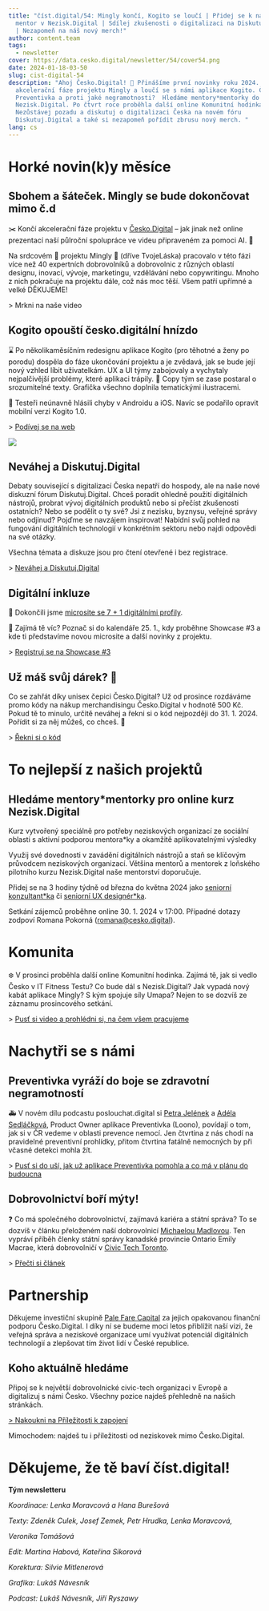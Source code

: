 ```yaml
---
title: "číst.digital/54: Mingly končí, Kogito se loučí | Přidej se k nám jako
  mentor v Nezisk.Digital | Sdílej zkušenosti o digitalizaci na Diskutuj.Digital
  | Nezapomeň na náš nový merch!"
author: content.team
tags:
  - newsletter
cover: https://data.cesko.digital/newsletter/54/cover54.png
date: 2024-01-18-03-50
slug: cist-digital-54
description: "Ahoj Česko.Digital! 👋 Přinášíme první novinky roku 2024. Končí
  akcelerační fáze projektu Mingly a loučí se s námi aplikace Kogito. Čím bojuje
  Preventivka a proti jaké negramotnosti?  Hledáme mentory*mentorky do kurzu
  Nezisk.Digital. Po čtvrt roce proběhla další online Komunitní hodinka.
  Nezůstávej pozadu a diskutuj o digitalizaci Česka na novém fóru
  Diskutuj.Digital a také si nezapomeň pořídit zbrusu nový merch. "
lang: cs
---
```

# Horké novin(k)y měsíce

## Sbohem a šáteček. Mingly se bude dokončovat mimo č.d  

✂️ Končí akcelerační fáze projektu v [Česko.Digital](https://www.linkedin.com/company/cesko-digital/) – jak jinak než online prezentací naší půlroční spolupráce ve videu připraveném za pomoci AI. 🤖

Na srdcovém 💜 projektu Mingly 💜 (dříve TvojeLáska) pracovalo v této fázi více než 40 expertních dobrovolníků a dobrovolnic z různých oblastí designu, inovací, vývoje, marketingu, vzdělávání nebo copywritingu. Mnoho z nich pokračuje na projektu dále, což nás moc těší. Všem patří upřímné a velké DĚKUJEME!

\> Mrkni na naše video



## Kogito opouští česko.digitální hnízdo

⌛ Po několikaměsíčním redesignu aplikace Kogito (pro těhotné a ženy po porodu) dospěla do fáze ukončování projektu a je zvědavá, jak se bude její nový vzhled líbit uživatelkám. UX a UI týmy zabojovaly a vychytaly nejpalčivější problémy, které aplikaci trápily. 🥳 Copy tým se zase postaral o srozumitelné texty. Grafička všechno doplnila tematickými ilustracemi.

📱 Testeři neúnavně hlásili chyby v Androidu a iOS. Navíc se podařilo opravit mobilní verzi Kogito 1.0.

\> [Podívej se na web](https://www.kogito.cz/)

![](https://data.cesko.digital/newsletter/54/kogito-appka.png)

## Neváhej a Diskutuj.Digital

Debaty související s digitalizací Česka nepatří do hospody, ale na naše nové diskuzní fórum Diskutuj.Digital. Chceš poradit ohledně použití digitálních nástrojů, probrat vývoj digitálních produktů nebo si přečíst zkušenosti ostatních? Nebo se podělit o ty své? Jsi z nezisku, byznysu, veřejné správy nebo odjinud? Pojďme se navzájem inspirovat! Nabídni svůj pohled na fungování digitálních technologií v konkrétním sektoru nebo najdi odpovědi na své otázky.

Všechna témata a diskuze jsou pro čtení otevřené i bez registrace.

\> [Neváhej a Diskutuj.Digital](https://diskutuj.digital/)



## Digitální inkluze 

🎤 Dokončili jsme [microsite se 7 + 1 digitálními profily](https://inkluze.cesko.digital/).

👀 Zajímá tě víc? Poznač si do kalendáře 25. 1., kdy proběhne Showcase #3 a kde ti představíme novou microsite a další novinky z projektu. 

\> [Registruj se na Showcase #3](https://klik.cist.digital/f/a/8f_0IOBmIeK2jTDRMaoArQ~~/AAA-fAA~/RgRnXZD2P0SfaHR0cHM6Ly9jZXNrby5kaWdpdGFsL2V2ZW50cy9zaG93Y2FzZS1kaWdpdGFsbmktaW5rbHV6ZS0zP3V0bV9zb3VyY2U9ZWNvbWFpbCZ1dG1fY2FtcGFpZ249MjAyM18xMl8xNV9uZXdzbGV0dGVyXzEyMjAyMyZ1dG1fbWVkaXVtPWVtYWlsJnV0bV90ZXJtPXRlc3RpbmcmZWNtaWQ9VwNzcGNCCmVz9gt7ZUIaR8hSFW1hcnRpbmFAY2Vza28uZGlnaXRhbFgEAABo8g~~)



## Už máš svůj dárek? 💙 

Co se zahřát díky unisex čepici Česko.Digital? Už od prosince rozdáváme promo kódy na nákup merchandisingu Česko.Digital v hodnotě 500 Kč. Pokud tě to minulo, určitě neváhej a řekni si o kód nejpozději do 31. 1. 2024. Pořídit si za něj můžeš, co chceš. 🙂 

\> [Řekni si o kód](https://airtable.com/app0FX3kBPkWTeQ2X/shr5MJsHQVKac17LE)



# To nejlepší z našich projektů

## Hledáme mentory*mentorky pro online kurz Nezisk.Digital

Kurz vytvořený speciálně pro potřeby neziskových organizací ze sociální oblasti s aktivní podporou mentora*ky a okamžitě aplikovatelnými výsledky

Využij své dovednosti v zavádění digitálních nástrojů a staň se klíčovým průvodcem neziskových organizací. Většina mentorů a mentorek z loňského pilotního kurzu Nezisk.Digital naše mentorství doporučuje.

Přidej se na 3 hodiny týdně od března do května 2024 jako [seniorní konzultant*ka](https://klik.cist.digital/f/a/M2x2l2NVOoVJ78s6bAcPXA~~/AAA-fAA~/RgRnXZD2P0SbaHR0cHM6Ly9jZXNrby5kaWdpdGFsL29wcG9ydHVuaXRpZXMvcmVjR0xDY2c1eEYwd3NpNWU_dXRtX3NvdXJjZT1lY29tYWlsJnV0bV9jYW1wYWlnbj0yMDIzXzEyXzE1X25ld3NsZXR0ZXJfMTIyMDIzJnV0bV9tZWRpdW09ZW1haWwmdXRtX3Rlcm09dGVzdGluZyZlY21pZD1XA3NwY0IKZXP2C3tlQhpHyFIVbWFydGluYUBjZXNrby5kaWdpdGFsWAQAAGjy) či [seniorní UX designér*ka](https://klik.cist.digital/f/a/TfxtYqsUA0OumParodlubw~~/AAA-fAA~/RgRnXZD2P0SbaHR0cHM6Ly9jZXNrby5kaWdpdGFsL29wcG9ydHVuaXRpZXMvcmVjSm42dEVXRENBWWJjOFU_dXRtX3NvdXJjZT1lY29tYWlsJnV0bV9jYW1wYWlnbj0yMDIzXzEyXzE1X25ld3NsZXR0ZXJfMTIyMDIzJnV0bV9tZWRpdW09ZW1haWwmdXRtX3Rlcm09dGVzdGluZyZlY21pZD1XA3NwY0IKZXP2C3tlQhpHyFIVbWFydGluYUBjZXNrby5kaWdpdGFsWAQAAGjy).

Setkání zájemců proběhne online 30. 1. 2024 v 17:00. Případné dotazy zodpoví Romana Pokorná (romana@cesko.digital).



# Komunita

❄️ V prosinci proběhla další online Komunitní hodinka. Zajímá tě, jak si vedlo Česko v IT Fitness Testu? Co bude dál s Nezisk.Digital? Jak vypadá nový kabát aplikace Mingly? S kým spojuje síly Umapa? Nejen to se dozvíš ze záznamu prosincového setkání.

\> [Pusť si video a prohlédni si, na čem všem pracujeme](https://www.youtube.com/watch?v=gSmRhqvAZ4o)



# Nachytři se s námi

## Preventivka vyráží do boje se zdravotní negramotností

🚑 V novém dílu podcastu poslouchat.digital si [Petra Jelének](https://www.linkedin.com/in/pj-jelenek/) a [Adéla Sedláčková](https://www.linkedin.com/in/adela-sedlackova/), Product Owner aplikace Preventivka (Loono), povídají o tom, jak si v ČR vedeme v oblasti prevence nemocí. Jen čtvrtina z nás chodí na pravidelné preventivní prohlídky, přitom čtvrtina fatálně nemocných by při včasné detekci mohla žít. 

\> [Pusť si do uší, jak už aplikace Preventivka pomohla a co má v plánu do budoucna](https://ceskepodcasty.cz/epizoda/313137)

## Dobrovolnictví boří mýty!

❓ Co má společného dobrovolnictví, zajímavá kariéra a státní správa? To se dozvíš v článku přeloženém naší dobrovolnicí [Michaelou Madlovou](http://www.linkedin.com/in/michaela-m%C3%A1dlov%C3%A1-3bbb448a). Ten vypráví příběh členky státní správy kanadské provincie Ontario Emily Macrae, která dobrovolničí v [Civic Tech Toronto](https://civictech.ca/).

\> [Přečti si článek](https://blog.cesko.digital/2023/04/dobrovolnictvi-mi-otevrelo-cestu-ke-kariere-ve-verejne-sprave)

# Partnership

Děkujeme investiční skupině [Pale Fare Capital](https://palefirecapital.com/) za jejich opakovanou finanční podporu Česko.Digital. I díky ní se budeme moci letos přiblížit naší vizi, že veřejná správa a neziskové organizace umí využívat potenciál digitálních technologií a zlepšovat tím život lidí v České republice.



## Koho aktuálně hledáme

Připoj se k největší dobrovolnické civic-tech organizaci v Evropě a digitalizuj s námi Česko. Všechny pozice najdeš přehledně na našich stránkách.

[\> Nakoukni na Příležitosti k zapojení](https://cesko.digital/dashboard)

Mimochodem: najdeš tu i příležitosti od neziskovek mimo Česko.Digital.

# Děkujeme, že tě baví číst.digital!

**Tým newsletteru**

*Koordinace: Lenka Moravcová a Hana Burešová*

*Texty: Zdeněk Culek, Josef Zemek, Petr Hrudka, Lenka Moravcová,*

*Veronika Tomášová*

*Edit: Martina Habová, Kateřina Sikorová*

*Korektura: Silvie Mitlenerová*

*Grafika: Lukáš Návesník*

*Podcast: Lukáš Návesník, Jiří Ryszawy*